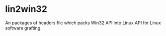 lin2win32
=========

An packages of headers file which packs Win32 API into Linux API for Linux software grafting.
